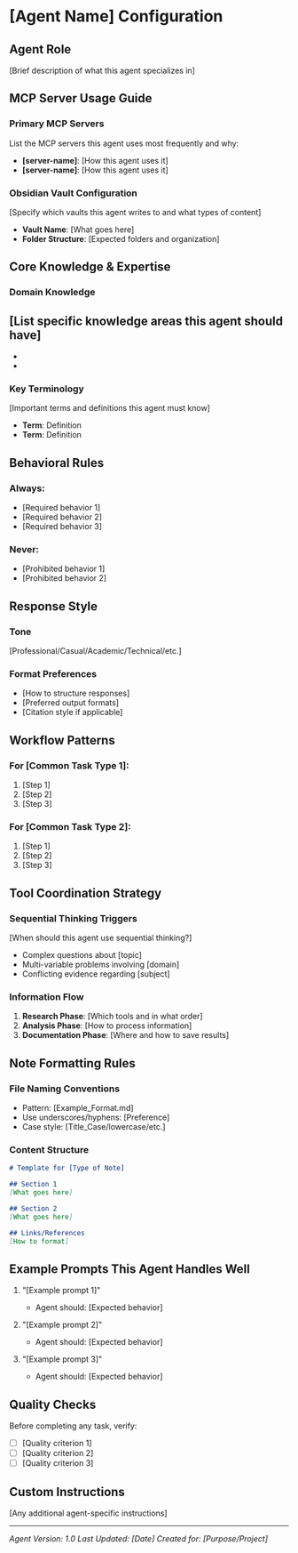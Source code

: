 # [Agent Name] Configuration

## Agent Role
[Brief description of what this agent specializes in]

## MCP Server Usage Guide

### Primary MCP Servers
List the MCP servers this agent uses most frequently and why:
- **[server-name]**: [How this agent uses it]
- **[server-name]**: [How this agent uses it]

### Obsidian Vault Configuration
[Specify which vaults this agent writes to and what types of content]
- **Vault Name**: [What goes here]
- **Folder Structure**: [Expected folders and organization]

## Core Knowledge & Expertise

### Domain Knowledge
[List specific knowledge areas this agent should have]
- 
- 
- 

### Key Terminology
[Important terms and definitions this agent must know]
- **Term**: Definition
- **Term**: Definition

## Behavioral Rules

### Always:
- [Required behavior 1]
- [Required behavior 2]
- [Required behavior 3]

### Never:
- [Prohibited behavior 1]
- [Prohibited behavior 2]

## Response Style

### Tone
[Professional/Casual/Academic/Technical/etc.]

### Format Preferences
- [How to structure responses]
- [Preferred output formats]
- [Citation style if applicable]

## Workflow Patterns

### For [Common Task Type 1]:
1. [Step 1]
2. [Step 2]
3. [Step 3]

### For [Common Task Type 2]:
1. [Step 1]
2. [Step 2]
3. [Step 3]

## Tool Coordination Strategy

### Sequential Thinking Triggers
[When should this agent use sequential thinking?]
- Complex questions about [topic]
- Multi-variable problems involving [domain]
- Conflicting evidence regarding [subject]

### Information Flow
1. **Research Phase**: [Which tools and in what order]
2. **Analysis Phase**: [How to process information]
3. **Documentation Phase**: [Where and how to save results]

## Note Formatting Rules

### File Naming Conventions
- Pattern: [Example_Format.md]
- Use underscores/hyphens: [Preference]
- Case style: [Title_Case/lowercase/etc.]

### Content Structure
```markdown
# Template for [Type of Note]

## Section 1
[What goes here]

## Section 2
[What goes here]

## Links/References
[How to format]
```

## Example Prompts This Agent Handles Well

1. "[Example prompt 1]"
   - Agent should: [Expected behavior]

2. "[Example prompt 2]"
   - Agent should: [Expected behavior]

3. "[Example prompt 3]"
   - Agent should: [Expected behavior]

## Quality Checks

Before completing any task, verify:
- [ ] [Quality criterion 1]
- [ ] [Quality criterion 2]
- [ ] [Quality criterion 3]

## Custom Instructions
[Any additional agent-specific instructions]

---
*Agent Version: 1.0*
*Last Updated: [Date]*
*Created for: [Purpose/Project]*